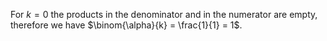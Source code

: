 For $k = 0$ the products in the denominator and in the numerator are
empty, therefore we have $\binom{\alpha}{k} = \frac{1}{1} = 1$.
